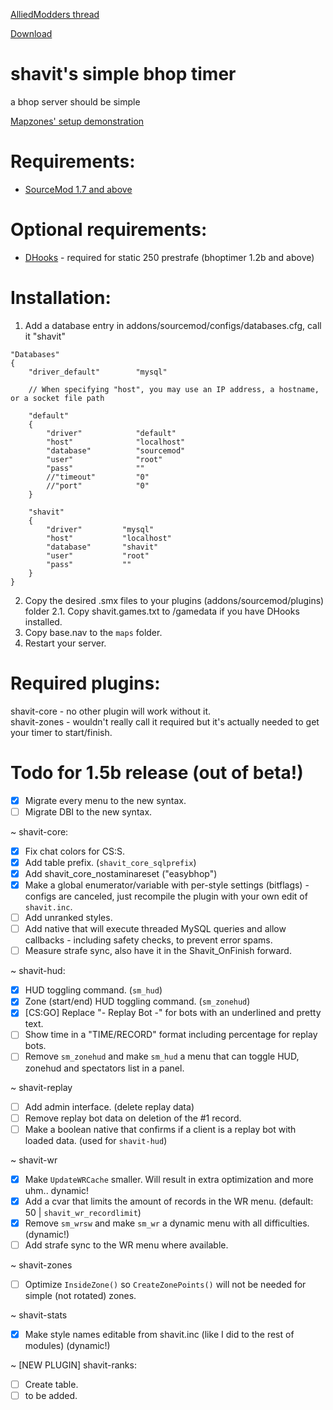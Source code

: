 [AlliedModders thread](https://forums.alliedmods.net/showthread.php?t=265456)

[Download](https://github.com/Shavitush/bhoptimer/releases)

# shavit's simple bhop timer
a bhop server should be simple

[Mapzones' setup demonstration](https://www.youtube.com/watch?v=oPKso2hoLw0)

# Requirements:
* [SourceMod 1.7 and above](http://www.sourcemod.net/downloads.php)

# Optional requirements:
* [DHooks](http://users.alliedmods.net/~drifter/builds/dhooks/2.0/) - required for static 250 prestrafe (bhoptimer 1.2b and above)

#  Installation:
1. Add a database entry in addons/sourcemod/configs/databases.cfg, call it "shavit"
```
"Databases"
{
	"driver_default"		"mysql"

	// When specifying "host", you may use an IP address, a hostname, or a socket file path

	"default"
	{
		"driver"			"default"
		"host"				"localhost"
		"database"			"sourcemod"
		"user"				"root"
		"pass"				""
		//"timeout"			"0"
		//"port"			"0"
	}

	"shavit"
	{
		"driver"         "mysql"
		"host"           "localhost"
		"database"       "shavit"
		"user"           "root"
		"pass"           ""
	}
}
```
2. Copy the desired .smx files to your plugins (addons/sourcemod/plugins) folder
2.1. Copy shavit.games.txt to /gamedata if you have DHooks installed.
3. Copy base.nav to the `maps` folder.
4. Restart your server.

# Required plugins:
shavit-core - no other plugin will work without it.  
shavit-zones - wouldn't really call it required but it's actually needed to get your timer to start/finish.

# Todo for 1.5b release (out of beta!)
- [x] Migrate every menu to the new syntax.
- [ ] Migrate DBI to the new syntax.

~ shavit-core:
- [x] Fix chat colors for CS:S.
- [x] Add table prefix. (`shavit_core_sqlprefix`)
- [x] Add shavit_core_nostaminareset ("easybhop")
- [x] Make a global enumerator/variable with per-style settings (bitflags) - configs are canceled, just recompile the plugin with your own edit of `shavit.inc`.
- [ ] Add unranked styles.
- [ ] Add native that will execute threaded MySQL queries and allow callbacks - including safety checks, to prevent error spams.
- [ ] Measure strafe sync, also have it in the Shavit_OnFinish forward.

~ shavit-hud:
- [x] HUD toggling command. (`sm_hud`)
- [x] Zone (start/end) HUD toggling command. (`sm_zonehud`)
- [x] [CS:GO] Replace "- Replay Bot -" for bots with an underlined and pretty text.
- [ ] Show time in a "TIME/RECORD" format including percentage for replay bots.
- [ ] Remove `sm_zonehud` and make `sm_hud` a menu that can toggle HUD, zonehud and spectators list in a panel.

~ shavit-replay
- [ ] Add admin interface. (delete replay data)
- [ ] Remove replay bot data on deletion of the #1 record.
- [ ] Make a boolean native that confirms if a client is a replay bot with loaded data. (used for `shavit-hud`)

~ shavit-wr
- [x] Make `UpdateWRCache` smaller. Will result in extra optimization and more uhm.. dynamic!
- [x] Add a cvar that limits the amount of records in the WR menu. (default: 50 | `shavit_wr_recordlimit`)
- [x] Remove `sm_wrsw` and make `sm_wr` a dynamic menu with all difficulties. (dynamic!)
- [ ] Add strafe sync to the WR menu where available.

~ shavit-zones
- [ ] Optimize `InsideZone()` so `CreateZonePoints()` will not be needed for simple (not rotated) zones.

~ shavit-stats
- [x] Make style names editable from shavit.inc (like I did to the rest of modules) (dynamic!)

~ [NEW PLUGIN] shavit-ranks:
- [ ] Create table.
- [ ] to be added.
